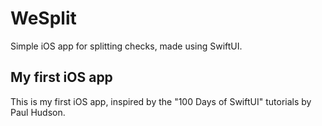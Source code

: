 # WeSplit

Simple iOS app for splitting checks, made using SwiftUI.

## My first iOS app

This is my first iOS app, inspired by the "100 Days of SwiftUI" tutorials by Paul Hudson.
